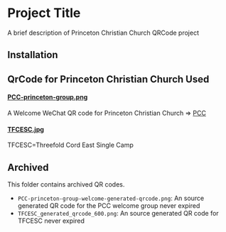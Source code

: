 # Project Title

A brief description of Princeton Christian Church QRCode project

## Installation


## QrCode for Princeton Christian Church Used

#### [PCC-princeton-group.png](https://github.com/aklakl/PCC/blob/main/PCC-princeton-group.png)

A Welcome WeChat QR code for Princeton Christian Church => [PCC](https://english.princetonchristianchurch.org/home)


#### [TFCESC.jpg](https://github.com/aklakl/PCC/blob/main/TFCESC.jpg)

TFCESC=Threefold Cord East Single Camp

## Archived

This folder contains archived QR codes.

- `PCC-princeton-group-welcome-generated-qrcode.png`: An source generated QR code for the PCC welcome group never expired
- `TFCESC_generated_qrcode_600.png`: An source generated QR code for TFCESC  never expired

